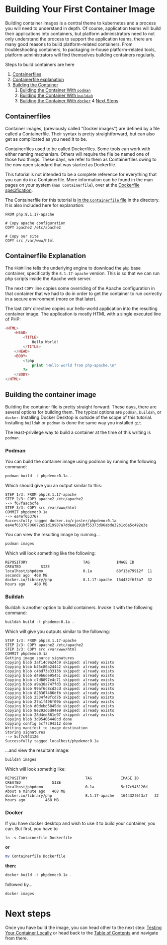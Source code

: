 # Building Your First Container Image

Building container images is a central theme to kubernetes and
a process you will need to understand in depth. Of course, application teams
will build their applications into containers, but platform
administrators need to not only understand the process to support
the application teams, there are many good reasons to build platform-related
containers. From troubleshooting containers, to packaging in-house platform-related
tools, platform administrators will find themselves building containers regularly.

Steps to build containers are here

1. [Containerfiles](#containerfiles)
2. [Containerfile explanation](#containerfile-explanation)
3. [Building the Container](#building-the-container-image)
    1. [Building the Container With `podman`](#podman)
    2. [Building the Container With `buildah`](#buildah)
    3. [Building the Container With `docker`](#docker)
4 [Next Steps](#next-steps)

## Containerfiles

Container images, (previously called "Docker images") are defined by a file
called a Containerfile. Their syntax is pretty straightforward, but can also get
as complicated as you need it to be.

Containerfiles used to be called Dockerfiles. Some tools can work with either naming
mechanism. Others will require the file be named one of those two things. These days,
we refer to them as Containerfiles owing to the now open standard that was started
as Dockerfile.

This tutorial is not intended to be a complete reference for everything that you can do in a
Containerfile. More information can be found in the man pages on your system (`man Containerfile`),
over at the [Dockerfile specification](https://docs.docker.com/engine/reference/builder/).

The Containerfile for this tutorial is [in the `Containerfile` file](Containerfile) in ths
directory. It is also included here for explanation:

```Containerfile
FROM php:8.1.17-apache

# Copy apache configuration
COPY apache2 /etc/apache2

# Copy our site
COPY src /var/www/html
```

## Containerfile Explanation

The `FROM` line tells the underlying engine to download the `php`
base container, specificatly the `8.1.17-apache` version. This is
so that we can run php scripts inside the Apache web server.

The next `COPY` line copies some overriding of the Apache configuration
in that container that we had to do in order to get the container to
run correctly in a secure environment (more on that later).

The last `COPY` directive copies our hello-world application into
the resulting container image. The application is mostly HTML with
a single executed line of PHP:

```php
<HTML>
	<HEAD>
		<TITLE>
			Hello World!
		</TITLE>
	</HEAD>
	<BODY>
		<?php
			print "Hello world from php-apache.\n"
		?>
	</BODY>
</HTML>
```

## Building the container image

Building the container file is pretty straight forward. These
days, there are several options for building them. 
The typical options are
`podman`, `buildah`, or `docker`. Installing Docker Desktop is outside
of the scope of this tutorial. Installing `buildah` or `podman` is done the
same way you installed `git`.

The least-privilege way to build a container at the time of this writing
is `podman`.

### Podman

You can build the container image using podman by running the following
command:

```bash
podman build -t phpdemo:0.1a .
```

Which should give you an output similar to this:

```
STEP 1/3: FROM php:8.1.17-apache
STEP 2/3: COPY apache2 /etc/apache2
--> f67faacbcfe
STEP 3/3: COPY src /var/www/html
COMMIT phpdemo:0.1a
--> ea4ef653767
Successfully tagged docker.io/cjoster/phpdemo:0.1a
ea4ef65376706072e51d19987a7ddae6291bf55373d86abde32b1c6a5c492e3e
```

You can view the resulting image by running...

```bash
podman images
```

Which will look something like the following:

```
REPOSITORY                         TAG            IMAGE ID      CREATED         SIZE
localhost/phpdemo                  0.1a           68f13e79912f  11 seconds ago  468 MB
docker.io/library/php              8.1.17-apache  164432f6f3a7  32 hours ago    468 MB
```

### Buildah

Buildah is another option to build containers. Invoke it with the following command:

```bash
buildah build -t phpdemo:0.1a .
```

Which will give you outputs similar to the following:


```
STEP 1/3: FROM php:8.1.17-apache
STEP 2/3: COPY apache2 /etc/apache2
STEP 3/3: COPY src /var/www/html
COMMIT phpdemo:0.1a
Getting image source signatures
Copying blob 3af14c9a24c9 skipped: already exists  
Copying blob b45c80a24442 skipped: already exists  
Copying blob c4bd73e3313b skipped: already exists  
Copying blob d49b6de95451 skipped: already exists  
Copying blob c7d8897e4c71 skipped: already exists  
Copying blob a9a38a747fd3 skipped: already exists  
Copying blob 99af6c8cd2cd skipped: already exists  
Copying blob 828367486dfb skipped: already exists  
Copying blob 2534f48fcd7b skipped: already exists  
Copying blob 27a1f496f09b skipped: already exists  
Copying blob d0debd5845de skipped: already exists  
Copying blob 8e292d6d94e9 skipped: already exists  
Copying blob 28d4ed881e97 skipped: already exists  
Copying blob 3d95406448cd done  
Copying config 5cf7c94312 done  
Writing manifest to image destination
Storing signatures
--> 5cf7c943126
Successfully tagged localhost/phpdemo:0.1a
```

...and view the resultant image:

```bash
buildah images
```

Which will look somethig like:

```
REPOSITORY                          TAG             IMAGE ID       CREATED              SIZE
localhost/phpdemo                   0.1a            5cf7c943126d   About a minute ago   468 MB
docker.io/library/php               8.1.17-apache   164432f6f3a7   32 hours ago         468 MB
```

### Docker

If you have docker desktop and wish to use it to build your container,
you can. But first, you have to 

```
ln -s Containerfile Dockerfile
```

**or**

```bash
mv Containerfile Dockerfile
```

**then:**

```bash
docker build -t phpdemo:0.1a .
```

followed by...

```bash
docker images
```

# Next steps

Once you have build the image, you can head other to the next step: [Testing Your Container Locally](../03-Testing-Your-Container-Locally)
or head back to the [Table of Contents](../../../) and navigate from there.

